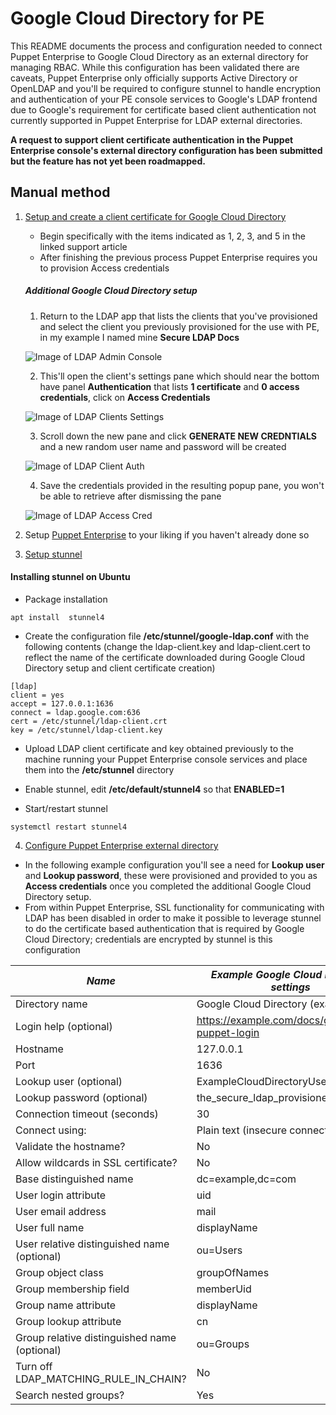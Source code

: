 # Google Cloud Directory for PE
This README documents the process and configuration needed to connect Puppet Enterprise to Google Cloud Directory as an external directory for managing RBAC. While this configuration has been validated there are caveats, Puppet Enterprise only officially supports Active Directory or OpenLDAP and you'll be required to configure stunnel to handle encryption and authentication of your PE console services to Google's LDAP frontend due to Google's requirement for certificate based client authentication not currently supported in Puppet Enterprise for LDAP external directories.

**A request to support client certificate authentication in the Puppet Enterprise console's external directory configuration has been submitted but the feature has not yet been roadmapped.**

## Manual method
1. [Setup and create a client certificate for Google Cloud Directory](https://support.google.com/cloudidentity/answer/9048516)
	* Begin specifically with the items indicated as 1, 2, 3, and 5 in the linked support article
	* After finishing the previous process Puppet Enterprise requires you to provision Access credentials

	##### Additional Google Cloud Directory setup
	1. Return to the LDAP app that lists the clients that you've provisioned and select the client you previously provisioned for the use with PE, in my example I named mine **Secure LDAP Docs**

	![Image of LDAP Admin Console](https://raw.githubusercontent.com/puppetlabs/google-ldap-for-pe/master/img/admin.png)

	2. This'll open the client's settings pane which should near the bottom have panel **Authentication** that lists **1 certificate** and **0 access credentials**, click on **Access Credentials**

	![Image of LDAP Clients Settings](https://raw.githubusercontent.com/puppetlabs/google-ldap-for-pe/master/img/client.png)

	3. Scroll down the new pane and click **GENERATE NEW CREDNTIALS** and a new random user name and password will be created

	![Image of LDAP Client Auth](https://raw.githubusercontent.com/puppetlabs/google-ldap-for-pe/master/img/auth.png)

	4. Save the credentials provided in the resulting popup pane, you won't be able to retrieve after dismissing the pane

	![Image of LDAP Access Cred](https://raw.githubusercontent.com/puppetlabs/google-ldap-for-pe/master/img/cred.png)

2. Setup [Puppet Enterprise](https://puppet.com/docs/pe/2018.1/installing.html) to your liking if you haven't already done so
3. [Setup stunnel](https://support.google.com/cloudidentity/answer/9098476#stunnel)

#### Installing stunnel on Ubuntu

* Package installation

`apt install  stunnel4`

* Create the configuration file **/etc/stunnel/google-ldap.conf** with the following contents (change the ldap-client.key and ldap-client.cert to reflect the name of the certificate downloaded during Google Cloud Directory setup and client certificate creation)
```
[ldap]
client = yes
accept = 127.0.0.1:1636
connect = ldap.google.com:636
cert = /etc/stunnel/ldap-client.crt
key = /etc/stunnel/ldap-client.key
```

* Upload LDAP client certificate and key obtained previously to the machine running your Puppet Enterprise console services and place them into the **/etc/stunnel** directory

* Enable stunnel, edit **/etc/default/stunnel4** so that **ENABLED=1**

* Start/restart stunnel

`systemctl restart stunnel4`

4. [Configure Puppet Enterprise external directory](https://puppet.com/docs/pe/2018.1/rbac_ldap_intro.html#connecting-puppet-enterprise-with-external-directory-services)

* In the following example configuration you'll see a need for **Lookup user** and **Lookup password**, these were provisioned and provided to you as **Access credentials** once you completed the additional Google Cloud Directory setup.
* From within Puppet Enterprise, SSL functionality for communicating with LDAP has been disabled in order to make it possible to leverage stunnel to do the certificate based authentication that is required by Google Cloud Directory; credentials are encrypted by stunnel is this configuration

|*Name*|*Example Google Cloud Directory settings*|
|------|-------------------------------------|
|Directory name|Google Cloud Directory (example.com)|
|Login help (optional)|https://example.com/docs/google-puppet-login|
|Hostname|127.0.0.1|
|Port|1636|
|Lookup user (optional)|ExampleCloudDirectoryUser|
|Lookup password (optional)|the_secure_ldap_provisioned_password|
|Connection timeout (seconds)|30|
|Connect using:|Plain text (insecure connection)|
|Validate the hostname?|No|
|Allow wildcards in SSL certificate?|No|
|Base distinguished name|dc=example,dc=com|
|User login attribute|uid|
|User email address|mail|
|User full name|displayName|
|User relative distinguished name (optional)|ou=Users|
|Group object class|groupOfNames|
|Group membership field|memberUid|
|Group name attribute|displayName|
|Group lookup attribute|cn|
|Group relative distinguished name (optional)|ou=Groups|
|Turn off LDAP_MATCHING_RULE_IN_CHAIN?|No|
|Search nested groups?|Yes|
